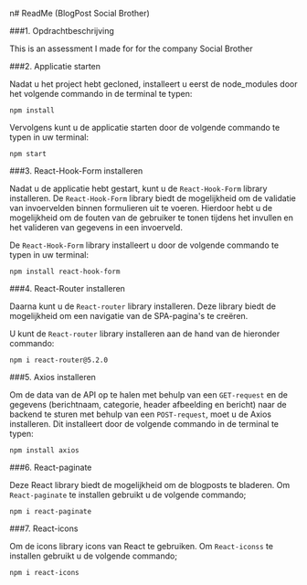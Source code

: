 n# ReadMe (BlogPost Social Brother)

###1. Opdrachtbeschrijving

This is an assessment I made for for the company Social Brother

###2. Applicatie starten

Nadat u het project hebt gecloned,
installeert u eerst de node_modules door het volgende commando
in de terminal te typen:

```
npm install
```

Vervolgens kunt u de applicatie starten door de volgende
commando te typen in uw terminal:

```
npm start
```

###3. React-Hook-Form installeren

Nadat u de applicatie hebt gestart, kunt u de ```React-Hook-Form``` library
installeren. De ```React-Hook-Form``` library biedt de mogelijkheid om de validatie
van invoervelden binnen formulieren uit te voeren. Hierdoor
hebt u de mogelijkheid om de fouten van de gebruiker te tonen tijdens
het invullen en het valideren van gegevens in een invoerveld. 

De ```React-Hook-Form``` library installeert u door de volgende commando te typen
in uw terminal:

```
npm install react-hook-form
```

###4. React-Router installeren

Daarna kunt u de `React-router` library installeren. Deze library biedt
de mogelijkheid om een navigatie van de SPA-pagina's te creëren.

U kunt de `React-router` library installeren aan de hand van de hieronder
commando:

```
npm i react-router@5.2.0
```

###5. Axios installeren

Om de data van de API op te halen met behulp van een
`GET-request` en de gegevens (berichtnaam, categorie, header afbeelding en bericht) naar
de backend te sturen met behulp van een `POST-request`,
moet u de Axios installeren. Dit installeert door de volgende commando in de
terminal te typen:
```
npm install axios
```

###6. React-paginate

Deze React library biedt de mogelijkheid om de blogposts te bladeren. 
Om  `React-paginate` te installen gebruikt u de volgende commando;

```
npm i react-paginate
```

###7. React-icons

Om de icons library icons van React te gebruiken.
Om  `React-iconss` te installen gebruikt u de volgende commando;

```
npm i react-icons
```